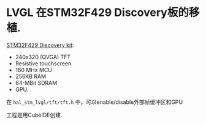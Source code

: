 # LVGL 在STM32F429 Discovery板的移植.

[STM32F429 Discovery kit](https://www.st.com/en/evaluation-tools/32f429idiscovery.html):
* 240x320 (QVGA) TFT
* Resistive touchscreen
* 180 MHz MCU
* 256KB RAM
* 64-MBit SDRAM
* GPU.

在 `hal_stm_lvgl/tft/tft.h` 中，可以enable/disable外部帧缓冲区和GPU

工程是用CubeIDE创建.


